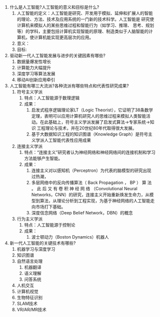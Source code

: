 1. 什么是人工智能?人工智能的意义和目标是什么? 
   1. 人工智能的定义：人工智能是研究、开发用于模拟、延伸和扩展人的智能的理论、方法、技术及应用系统的一门新的技术科学。人工智能是 研究使计算机来模拟人的某些思维过程和智能行为（如学习、推理、 思考、规划等）的学科，主要包括计算机实现智能的原理、制造类似于人脑智能的计算机，使计算机能实现更高层次的应用。
   2. 意义：
   3. 目标:
2. 驱动新一代人工智能发展与进步的关键因素有哪些? 
   1. 数据量爆发性增长
   2. 计算能力大幅提升
   3. 深度学习等算法发展 
   4. 移动AI创新应用牵引	
3. 人工智能有哪三大流派?各种流派有哪些特点和代表性研究成果?
   1. 符号主义学派
      1. 特点：人工智能源于数理逻辑
      2. 成果：
         1. 启发式程序逻辑理论家LT（Logic Theorist），它证明了38条数学定理，表明可以应用计算机研究人的思维过程来模拟人类智能活动。在此基础上，符号主义学派发展了启发式算法→专家系统→知识 工程理论与技术，并在20世纪80年代取得很大发展。
         2. 基于大数据知识工程的知识图谱（Knowledge Graph）是符号主义学派人工智能代表性应用成果
   2. 连接主义学派
      1. 特点：“连接主义”研究者认为神经网络和神经网络间的连接机制和学习方法能够产生智能。
      2. 成果：
         1. 连接主义对以感知机（Perceptron）为代表的脑模型的研究出现过热潮，
         2. 多层网络中的反向传播算法（ Back Propagation ， BP ） 算 法 。 此 后 又 有 卷 积 神 经 网 络 （Convolutional Neural Networks，CNN）的研究，连接主义开始重新焕发生命力，从模型到算法，从理论分析到工程实现，为基于神经网络的人工智能走向市场打下基础。
         3. 深度信念网络（Deep Belief Network，DBN）的概念
   3. 行为主义学派 
      1. 特点：人工智能源于控制论
      2. 成果：
         1. 波士顿动力（Boston Dynamics）机器人
4. 新一代人工智能的关键技术有哪些?
   1. 机器学习与深度学习
   2. 知识图谱 
   3. 自然语言处理 
      1. 机器翻译
      2. 语义理解
      3. 问答系统 
   4. 人机交互
   5. 计算机视觉 
   6. 生物特征识别
   7. SLAM技术
   8. VR/AR/MR技术 



